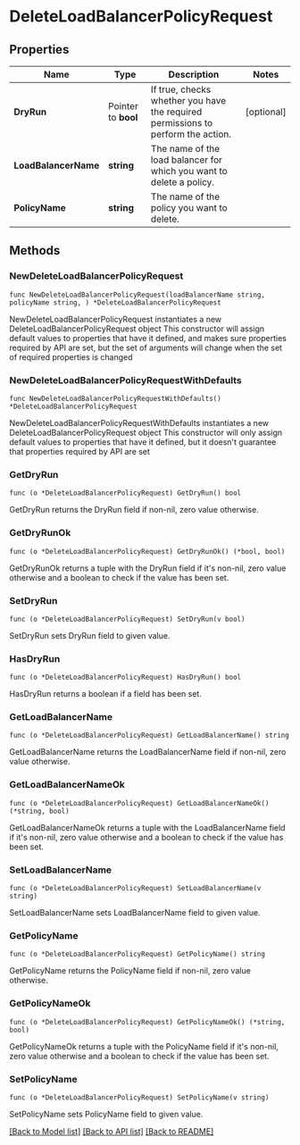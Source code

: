 # DeleteLoadBalancerPolicyRequest

## Properties

Name | Type | Description | Notes
------------ | ------------- | ------------- | -------------
**DryRun** | Pointer to **bool** | If true, checks whether you have the required permissions to perform the action. | [optional] 
**LoadBalancerName** | **string** | The name of the load balancer for which you want to delete a policy. | 
**PolicyName** | **string** | The name of the policy you want to delete. | 

## Methods

### NewDeleteLoadBalancerPolicyRequest

`func NewDeleteLoadBalancerPolicyRequest(loadBalancerName string, policyName string, ) *DeleteLoadBalancerPolicyRequest`

NewDeleteLoadBalancerPolicyRequest instantiates a new DeleteLoadBalancerPolicyRequest object
This constructor will assign default values to properties that have it defined,
and makes sure properties required by API are set, but the set of arguments
will change when the set of required properties is changed

### NewDeleteLoadBalancerPolicyRequestWithDefaults

`func NewDeleteLoadBalancerPolicyRequestWithDefaults() *DeleteLoadBalancerPolicyRequest`

NewDeleteLoadBalancerPolicyRequestWithDefaults instantiates a new DeleteLoadBalancerPolicyRequest object
This constructor will only assign default values to properties that have it defined,
but it doesn't guarantee that properties required by API are set

### GetDryRun

`func (o *DeleteLoadBalancerPolicyRequest) GetDryRun() bool`

GetDryRun returns the DryRun field if non-nil, zero value otherwise.

### GetDryRunOk

`func (o *DeleteLoadBalancerPolicyRequest) GetDryRunOk() (*bool, bool)`

GetDryRunOk returns a tuple with the DryRun field if it's non-nil, zero value otherwise
and a boolean to check if the value has been set.

### SetDryRun

`func (o *DeleteLoadBalancerPolicyRequest) SetDryRun(v bool)`

SetDryRun sets DryRun field to given value.

### HasDryRun

`func (o *DeleteLoadBalancerPolicyRequest) HasDryRun() bool`

HasDryRun returns a boolean if a field has been set.

### GetLoadBalancerName

`func (o *DeleteLoadBalancerPolicyRequest) GetLoadBalancerName() string`

GetLoadBalancerName returns the LoadBalancerName field if non-nil, zero value otherwise.

### GetLoadBalancerNameOk

`func (o *DeleteLoadBalancerPolicyRequest) GetLoadBalancerNameOk() (*string, bool)`

GetLoadBalancerNameOk returns a tuple with the LoadBalancerName field if it's non-nil, zero value otherwise
and a boolean to check if the value has been set.

### SetLoadBalancerName

`func (o *DeleteLoadBalancerPolicyRequest) SetLoadBalancerName(v string)`

SetLoadBalancerName sets LoadBalancerName field to given value.


### GetPolicyName

`func (o *DeleteLoadBalancerPolicyRequest) GetPolicyName() string`

GetPolicyName returns the PolicyName field if non-nil, zero value otherwise.

### GetPolicyNameOk

`func (o *DeleteLoadBalancerPolicyRequest) GetPolicyNameOk() (*string, bool)`

GetPolicyNameOk returns a tuple with the PolicyName field if it's non-nil, zero value otherwise
and a boolean to check if the value has been set.

### SetPolicyName

`func (o *DeleteLoadBalancerPolicyRequest) SetPolicyName(v string)`

SetPolicyName sets PolicyName field to given value.



[[Back to Model list]](../README.md#documentation-for-models) [[Back to API list]](../README.md#documentation-for-api-endpoints) [[Back to README]](../README.md)


